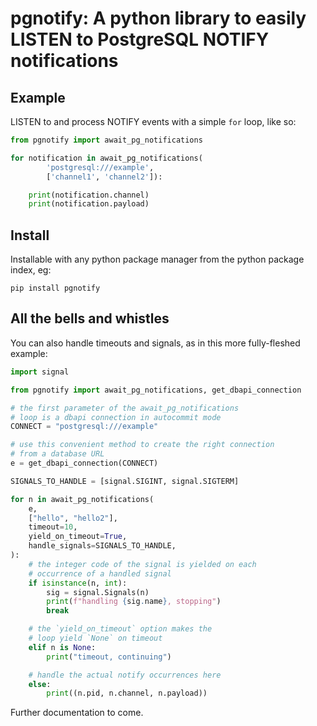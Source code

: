 # pgnotify: A python library to easily LISTEN to PostgreSQL NOTIFY notifications

## Example

LISTEN to and process NOTIFY events with a simple `for` loop, like so:

```python
from pgnotify import await_pg_notifications

for notification in await_pg_notifications(
        'postgresql:///example',
        ['channel1', 'channel2']):

    print(notification.channel)
    print(notification.payload)
```

## Install

Installable with any python package manager from the python package index, eg:

```shell
pip install pgnotify
```

## All the bells and whistles

You can also handle timeouts and signals, as in this more fully-fleshed example:

```python
import signal

from pgnotify import await_pg_notifications, get_dbapi_connection

# the first parameter of the await_pg_notifications
# loop is a dbapi connection in autocommit mode
CONNECT = "postgresql:///example"

# use this convenient method to create the right connection
# from a database URL
e = get_dbapi_connection(CONNECT)

SIGNALS_TO_HANDLE = [signal.SIGINT, signal.SIGTERM]

for n in await_pg_notifications(
    e,
    ["hello", "hello2"],
    timeout=10,
    yield_on_timeout=True,
    handle_signals=SIGNALS_TO_HANDLE,
):
    # the integer code of the signal is yielded on each
    # occurrence of a handled signal
    if isinstance(n, int):
        sig = signal.Signals(n)
        print(f"handling {sig.name}, stopping")
        break

    # the `yield_on_timeout` option makes the
    # loop yield `None` on timeout
    elif n is None:
        print("timeout, continuing")

    # handle the actual notify occurrences here
    else:
        print((n.pid, n.channel, n.payload))
```

Further documentation to come.

